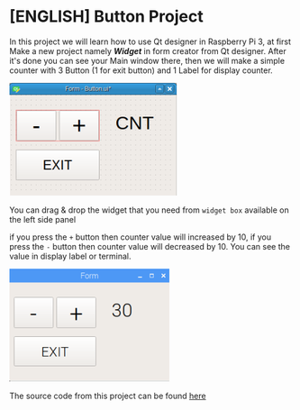 
# [ENGLISH] Button Project
In this project we will learn how to use Qt designer in Raspberry Pi 3, at first Make a new project namely ***Widget*** in form creator from Qt designer. After it's done you can see your Main window there, then we will make a simple counter with 3 Button (1 for exit button) and 1 Label for display counter.

<img src="/images/Button1.PNG" height="200">

You can drag & drop the widget that you need from ```widget box``` available on the left side panel

if you press the ```+``` button then counter value will increased by 10, if you press the ```-``` button then counter value will decreased by 10. You can see the value in display label or terminal.

<img src="/images/Button2.PNG" height="200">

The source code from this project can be found [here](/src)
